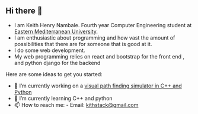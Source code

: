 ## Hi there 👋
- I am Keith Henry Nambale. Fourth year Computer Engineering student at [Eastern Mediterranean University](https://www.emu.edu.tr/en).
- I am enthusiastic about programming and how vast the amount of possibilities that there are for someone that is good at it. 
- I do some web development.
- My web programming relies on react and bootstrap for the front end , and python django for the backend


Here are some ideas to get you started:

- 🔭 I’m currently working on a [visual path finding simulator in C++ and Python](https://github.com/kithenry/C-Path-Finder-Visualizer)
- 🌱 I’m currently learning C++ and python
- 📫 How to reach me:
      - Email: kithstack@gmail.com

